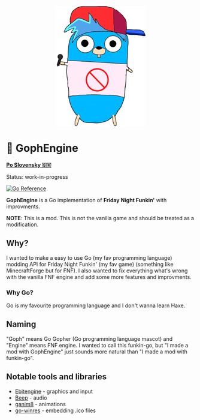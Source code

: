 <p align="center">
    <img src="https://github.com/MatusOllah/gophengine/blob/main/bf-gopher_240x320.png">
</p>

# 🎤 GophEngine

**[Po Slovensky 🇸🇰](https://github.com/MatusOllah/gophengine/blob/main/README.sk-SK.md)**

Status: work-in-progress

[![Go Reference](https://pkg.go.dev/badge/github.com/MatusOllah/gophengine.svg)](https://pkg.go.dev/github.com/MatusOllah/gophengine)

**GophEngine** is a Go implementation of **Friday Night Funkin'** with improvments.

**NOTE**: This is a mod. This is not the vanilla game and should be treated as a modification.

## Why?

I wanted to make a easy to use Go (my fav programming language) modding API for Friday Night Funkin' (my fav game) (something like MinecraftForge but for FNF).
I also wanted to fix everything what's wrong with the vanilla FNF engine and add some more features and improvments.

### Why Go?

Go is my favourite programming language and I don't wanna learn Haxe.

## Naming

"Goph" means Go Gopher (Go programming language mascot) and "Engine" means FNF engine.
I wanted to call this funkin-go, but "I made a mod with GophEngine" just sounds more natural than "I made a mod with funkin-go".

## Notable tools and libraries

- [Ebitengine](https://github.com/hajimehoshi/ebiten) - graphics and input
- [Beep](https://github.com/gopxl/beep) - audio
- [ganim8](https://github.com/yohamta/ganim8) - animations
- [go-winres](https://github.com/tc-hib/go-winres) - embedding .ico files
